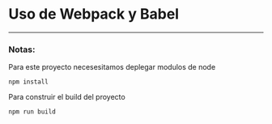 # Uso de Webpack y Babel
---

### Notas: 
Para este proyecto necesesitamos deplegar modulos de node

```
npm install
```

Para construir el build del proyecto

```
npm run build
```

